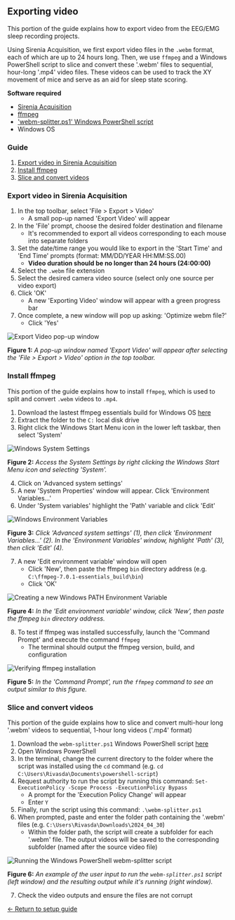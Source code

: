 ## Exporting video

This portion of the guide explains how to export video from the EEG/EMG sleep recording projects.

Using Sirenia Acquisition, we first export video files in the `.webm` format, each of which are up to 24 hours long. Then, we use `ffmpeg` and a Windows PowerShell script to slice and convert these '.webm' files to sequential, hour-long '.mp4' video files. These videos can be used to track the XY movement of mice and serve as an aid for sleep state scoring.

**Software required**
- [Sirenia Acquisition](https://www.pinnaclet.com/sirenia-download.html)
- [ffmpeg](https://www.gyan.dev/ffmpeg/builds/)
- ['webm-splitter.ps1' Windows PowerShell script](../scripts/webm-splitter.ps1)
- Windows OS

### Guide

1. [Export video in Sirenia Acquisition](#export-video-in-sirenia-acquisition)
2. [Install ffmpeg](#install-ffmpeg)
3. [Slice and convert videos](#slice-and-convert-videos)

### Export video in Sirenia Acquisition

1. In the top toolbar, select 'File > Export > Video'
    * A small pop-up named 'Export Video' will appear
2. In the 'File' prompt, choose the desired folder destination and filename
    * It's recommended to export all videos corresponding to each mouse into separate folders
3. Set the date/time range you would like to export in the 'Start Time' and 'End Time' prompts (format: MM/DD/YEAR HH:MM:SS.00)
    * **Video duration should be no longer than 24 hours (24:00:00)**
4. Select the `.webm` file extension
5. Select the desired camera video source (select only one source per video export)
6. Click 'OK'
    * A new 'Exporting Video' window will appear with a green progress bar
7. Once complete, a new window will pop up asking: 'Optimize webm file?'
    * Click 'Yes'
  
  ![Export Video pop-up window](https://raw.githubusercontent.com/GergelyTuri/chronicSleepRecordings/master/images/export-video.JPG)
  
  **Figure 1:** _A pop-up window named 'Export Video' will appear after selecting the 'File > Export > Video' option in the top toolbar._

### Install ffmpeg

This portion of the guide explains how to install `ffmpeg`, which is used to split and convert `.webm` videos to `.mp4`.

1. Download the lastest ffmpeg essentials build for Windows OS [here](https://www.gyan.dev/ffmpeg/builds/)
2. Extract the folder to the `C:` local disk drive
3. Right click the Windows Start Menu icon in the lower left taskbar, then select 'System'

![Windows System Settings](https://raw.githubusercontent.com/GergelyTuri/chronicSleepRecordings/master/images/system-settings.JPG)

**Figure 2:** _Access the System Settings by right clicking the Windows Start Menu icon and selecting 'System'._

4. Click on 'Advanced system settings'
5. A new 'System Properties' window will appear. Click 'Environment Variables...'
6. Under 'System variables' highlight the 'Path' variable and click 'Edit'

![Windows Environment Variables](https://raw.githubusercontent.com/GergelyTuri/chronicSleepRecordings/master/images/environment-variables.JPG)

**Figure 3:** _Click 'Advanced system settings' (1), then click 'Environment Variables...' (2). In the 'Environment Variables' window, highlight 'Path' (3), then click 'Edit' (4)._

7. A new 'Edit environment variable' window will open
    * Click 'New', then paste the ffmpeg `bin` directory address (e.g. `C:\ffmpeg-7.0.1-essentials_build\bin`)
    * Click 'OK'

![Creating a new Windows PATH Environment Variable](https://raw.githubusercontent.com/GergelyTuri/chronicSleepRecordings/master/images/new-variable.JPG)

**Figure 4:** _In the 'Edit environment variable' window, click 'New', then paste the ffmpeg `bin` directory address._

8. To test if ffmpeg was installed successfully, launch the 'Command Prompt' and execute the command `ffmpeg`
    * The terminal should output the ffmpeg version, build, and configuration

![Verifying ffmpeg installation](https://raw.githubusercontent.com/GergelyTuri/chronicSleepRecordings/master/images/ffmpeg.JPG)

**Figure 5:** _In the 'Command Prompt', run the `ffmpeg` command to see an output similar to this figure._

### Slice and convert videos

This portion of the guide explains how to slice and convert multi-hour long '.webm' videos to sequential, 1-hour long videos ('.mp4' format)

1. Download the `webm-splitter.ps1` Windows PowerShell script [here](.././scripts/webm-splitter.ps1)
2. Open Windows PowerShell
3. In the terminal, change the current directory to the folder where the script was installed using the `cd` command (e.g. `cd C:\Users\Rivasda\Documents\powershell-script`)
4. Request authority to run the script by running this command: `Set-ExecutionPolicy -Scope Process -ExecutionPolicy Bypass`
    * A prompt for the 'Execution Policy Change' will appear
    * Enter `Y` 
5. Finally, run the script using this command: `.\webm-splitter.ps1`
6. When prompted, paste and enter the folder path containing the '.webm' files (e.g. `C:\Users\Rivasda\Downloads\2024_04_30`)
    * Within the folder path, the script will create a subfolder for each '.webm' file. The output videos will be saved to the corresponding subfolder (named after the source video file)

![Running the Windows PowerShell webm-splitter script](https://raw.githubusercontent.com/GergelyTuri/chronicSleepRecordings/master/images/webm-splitter.jpg)

**Figure 6:** _An example of the user input to run the `webm-splitter.ps1` script (left window) and the resulting output while it's running (right window)._

7. Check the video outputs and ensure the files are not corrupt

[← Return to setup guide](../readme.md#setup-guide)
